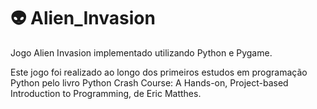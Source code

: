 # :alien: Alien_Invasion
Jogo Alien Invasion implementado utilizando Python e Pygame.

Este jogo foi realizado ao longo dos primeiros estudos em programação Python pelo livro 
Python Crash Course: A Hands-on, Project-based Introduction to Programming, de Eric Matthes.
